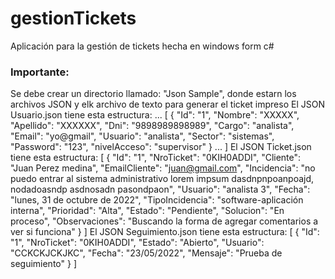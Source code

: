 # gestionTickets
Aplicación para la gestión de tickets hecha en windows form c#
### Importante:
Se debe crear un directorio llamado: "Json Sample", donde estarn los archivos JSON y elk archivo de texto para generar el ticket impreso
El JSON Usuario.json tiene esta estructura:
... [
  {
    "Id": "1",
    "Nombre": "XXXXX",
    "Apellido": "XXXXXX",
    "Dni": "9898989898989",
    "Cargo": "analista",
    "Email": "yo@gmail",
    "Usuario": "analista",
    "Sector": "sistemas",
    "Password": "123",
    "nivelAcceso": "supervisor"
  }
... ]
El JSON Ticket.json tiene esta estructura:
[
{
    "Id": "1",
    "NroTicket": "0KIH0ADDI",
    "Cliente": "Juan Perez medina",
    "EmailCliente": "juan@gmail.com",
    "Incidencia": "no puedo entrar al sistema administrativo lorem impsum dasdnpnpoanpoajd, nodadoasndp asdnosadn pasondpaon",
    "Usuario": "analista 3",
    "Fecha": "lunes, 31 de octubre de 2022",
    "TipoIncidencia": "software-aplicación interna",
    "Prioridad": "Alta",
    "Estado": "Pendiente",
    "Solucion": "En proceso",
    "Observaciones": "Buscando la forma de agregar comentarios a ver si funciona"
  }
]
El JSON Seguimiento.json tiene esta estructura:
[
 {
    "Id": "1",
    "NroTicket": "0KIH0ADDI",
    "Estado": "Abierto",
    "Usuario": "CCKCKJCKJKC",
    "Fecha": "23/05/2022",
    "Mensaje": "Prueba de seguimiento"
  }
]
